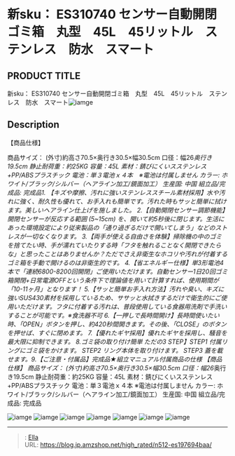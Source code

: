 # 新sku： ES310740  センサー自動開閉ゴミ箱　丸型　45L　45リットル　ステンレス　防水　スマート


## PRODUCT TITLE 

新sku： ES310740  センサー自動開閉ゴミ箱　丸型　45L　45リットル　ステンレス　防水　スマート![iamge](https://b2bfiles1.gigab2b.cn/image/wkseller/301/20211128_e10f6146445a1269a66a68e5c3c6b602.jpg)

## Description

【商品仕様】

商品サイズ： (外寸)約高さ70.5×奥行き30.5×幅30.5cm 口径：幅26*奥行き19.5cm 静止耐荷重：約25KG 容量：45L 素材：錆びにくいスステンレス&#43;PP/ABSプラスチック 電池：単３電池ｘ４本　※電池は付属しません カラー: ホワイト/ブラック/シルバー（ヘアライン加工/鏡面加工） 生産国: 中国 組立品/完成品: 完成品1.  【キズや摩擦、汚れに強いステンレススチール素材採用】水や汚れに強く、耐久性も優れて、お手入れも簡単です。汚れた時もサッと簡単に拭けます。美しいヘアライン仕上げを施しました。
2.【自動開閉センサー調節機能】開閉センサーが反応する範囲 (5~15cm) を、開いて約5秒後に閉じます。生活にあった環境設定により従来製品の「通り過ぎるだけで開いてしまう」などのストレスが一切なくなります。
3.【両手が使える自由さを体験】掃除機の中のゴミを捨てたい時、手が濡れていたりする時「フタを触れることなく開閉できたらな」と思ったことはありませんか？ただでさえ非衛生なホコリや汚れが付着するゴミ箱を手動で開けるのは非衛生的です。
4.【省エネルギー仕様】単3形電池4本で「連続6800-8200回開閉」ご使用いただけます。自動センサー1日20回ゴミ箱開閉&#43;日常電源OFFという条件下で理論値を用いて計算すれば、使用期間が「10-11ヶ月」となります！
5.【サッと簡単お手入れ方法】汚れや臭い、キズに強いSUS430素材を採用しているため、ササッと水拭きするだけで衛生的にご使用いただけます。フタに付着する汚れは、普段使用している食器用洗剤で手洗いすることが可能です。※食洗器不可
6.【一押しで長時間開け】長時間使いたい時、「OPEN」ボタンを押し、約420秒間開きます。その後、「CLOSE」のボタンを押せば、すぐに閉めます。
7.【優れたギヤ採用】優れたギヤを採用し、騒音を最大限に抑制できます。
8.ゴミ袋の取り付け簡単 ただの3 STEP】STEP1 付属リングにゴミ袋をかけます。 STEP2 リング本体を取り付けます。 STEP3 蓋を載せます。9.【ご注意・付属品】完成品★組立マニュアル付属商品の仕様
【商品仕様】
商品サイズ：
(外寸)約高さ70.5×奥行き30.5×幅30.5cm
口径：幅26*奥行き19.5cm
静止耐荷重：約25KG
容量：45L
素材：錆びにくいスステンレス&#43;PP/ABSプラスチック
電池：単３電池ｘ４本 ※電池は付属しません
カラー: ホワイト/ブラック/シルバー（ヘアライン加工/鏡面加工）
生産国: 中国
組立品/完成品: 完成品

![iamge](https://b2bfiles1.gigab2b.cn/image/wkseller/301/ES197694/20201129_063d17926a80959049aefb18c265bfef.jpg)
![iamge](https://b2bfiles1.gigab2b.cn/image/wkseller/301/ES197694/20201129_094a45c883fe050d7b65ac40675df87a.jpg)
![iamge](https://b2bfiles1.gigab2b.cn/image/wkseller/301/ES197694/20201129_2baf13fa8c216b65b6b31107f3d057d8.jpg)
![iamge](https://b2bfiles1.gigab2b.cn/image/wkseller/301/ES197694/20201129_479cf6cc9e7a0ac6c902ad8aa552125b.jpg)
![iamge](https://b2bfiles1.gigab2b.cn/image/wkseller/301/ES197694/20201129_9755c3c6d0ece6e1174ac50e07d208c3.jpg)
![iamge](https://b2bfiles1.gigab2b.cn/image/wkseller/301/ES197694/20201129_a5859be3133cddc7237a75d36f194fb1.jpg)
![iamge](https://b2bfiles1.gigab2b.cn/image/wkseller/301/20211128_b727b5e0e6ec91b81e2af1c642f8bbee.jpg)


---

> : [Ella](https://blog.jp.amzshop.net/)  
> URL: https://blog.jp.amzshop.net/high_rated/n512-es197694baa/  

